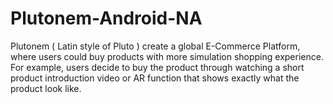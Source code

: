 # Plutonem-Android-NA
Plutonem ( Latin style of Pluto ) create a global E-Commerce Platform, where users could buy products with more simulation shopping experience. For example, users decide to buy the product through watching a short product introduction video or AR function that shows exactly what the product look like.
